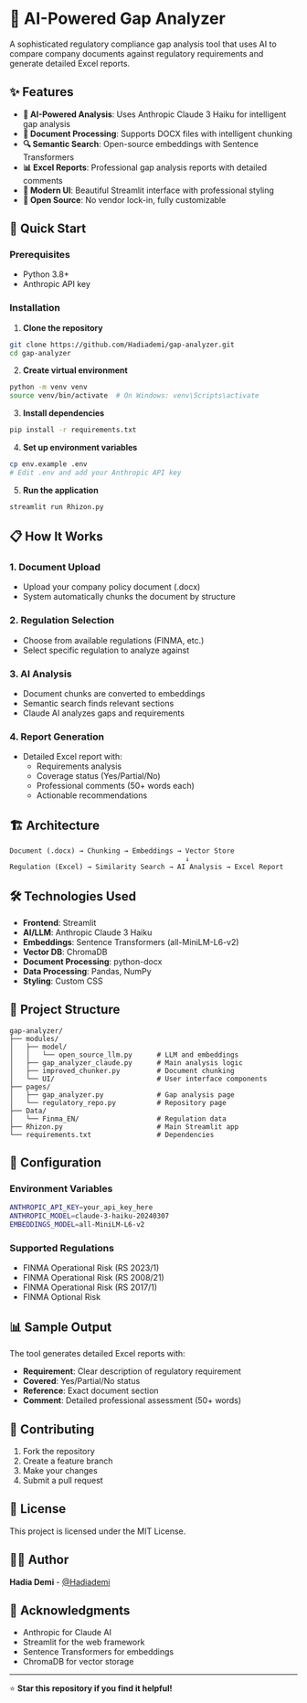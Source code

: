 # 🎯 AI-Powered Gap Analyzer

A sophisticated regulatory compliance gap analysis tool that uses AI to compare company documents against regulatory requirements and generate detailed Excel reports.

## ✨ Features

- **🤖 AI-Powered Analysis**: Uses Anthropic Claude 3 Haiku for intelligent gap analysis
- **📄 Document Processing**: Supports DOCX files with intelligent chunking
- **🔍 Semantic Search**: Open-source embeddings with Sentence Transformers
- **📊 Excel Reports**: Professional gap analysis reports with detailed comments
- **🎨 Modern UI**: Beautiful Streamlit interface with professional styling
- **🔧 Open Source**: No vendor lock-in, fully customizable

## 🚀 Quick Start

### Prerequisites
- Python 3.8+
- Anthropic API key

### Installation

1. **Clone the repository**
```bash
git clone https://github.com/Hadiademi/gap-analyzer.git
cd gap-analyzer
```

2. **Create virtual environment**
```bash
python -m venv venv
source venv/bin/activate  # On Windows: venv\Scripts\activate
```

3. **Install dependencies**
```bash
pip install -r requirements.txt
```

4. **Set up environment variables**
```bash
cp env.example .env
# Edit .env and add your Anthropic API key
```

5. **Run the application**
```bash
streamlit run Rhizon.py
```

## 📋 How It Works

### 1. Document Upload
- Upload your company policy document (.docx)
- System automatically chunks the document by structure

### 2. Regulation Selection
- Choose from available regulations (FINMA, etc.)
- Select specific regulation to analyze against

### 3. AI Analysis
- Document chunks are converted to embeddings
- Semantic search finds relevant sections
- Claude AI analyzes gaps and requirements

### 4. Report Generation
- Detailed Excel report with:
  - Requirements analysis
  - Coverage status (Yes/Partial/No)
  - Professional comments (50+ words each)
  - Actionable recommendations

## 🏗️ Architecture

```
Document (.docx) → Chunking → Embeddings → Vector Store
                                           ↓
Regulation (Excel) → Similarity Search → AI Analysis → Excel Report
```

## 🛠️ Technologies Used

- **Frontend**: Streamlit
- **AI/LLM**: Anthropic Claude 3 Haiku
- **Embeddings**: Sentence Transformers (all-MiniLM-L6-v2)
- **Vector DB**: ChromaDB
- **Document Processing**: python-docx
- **Data Processing**: Pandas, NumPy
- **Styling**: Custom CSS

## 📁 Project Structure

```
gap-analyzer/
├── modules/
│   ├── model/
│   │   └── open_source_llm.py      # LLM and embeddings
│   ├── gap_analyzer_claude.py      # Main analysis logic
│   ├── improved_chunker.py         # Document chunking
│   └── UI/                         # User interface components
├── pages/
│   ├── gap_analyzer.py             # Gap analysis page
│   └── regulatory_repo.py          # Repository page
├── Data/
│   └── Finma_EN/                   # Regulation data
├── Rhizon.py                       # Main Streamlit app
└── requirements.txt                # Dependencies
```

## 🔧 Configuration

### Environment Variables
```bash
ANTHROPIC_API_KEY=your_api_key_here
ANTHROPIC_MODEL=claude-3-haiku-20240307
EMBEDDINGS_MODEL=all-MiniLM-L6-v2
```

### Supported Regulations
- FINMA Operational Risk (RS 2023/1)
- FINMA Operational Risk (RS 2008/21)
- FINMA Operational Risk (RS 2017/1)
- FINMA Optional Risk

## 📊 Sample Output

The tool generates detailed Excel reports with:
- **Requirement**: Clear description of regulatory requirement
- **Covered**: Yes/Partial/No status
- **Reference**: Exact document section
- **Comment**: Detailed professional assessment (50+ words)

## 🤝 Contributing

1. Fork the repository
2. Create a feature branch
3. Make your changes
4. Submit a pull request

## 📄 License

This project is licensed under the MIT License.

## 👨‍💻 Author

**Hadia Demi** - [@Hadiademi](https://github.com/Hadiademi)

## 🙏 Acknowledgments

- Anthropic for Claude AI
- Streamlit for the web framework
- Sentence Transformers for embeddings
- ChromaDB for vector storage

---

⭐ **Star this repository if you find it helpful!**
